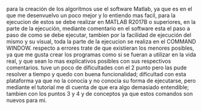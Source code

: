 para la creación de los algoritmos use el software Matlab, ya que es en el que me desenvuelvo un poco mejor y lo entiendo  mas facil, para la ejecucion de estos se debe realizar en  MATLAB R2017B o superiores, en la  parte de  la  ejecución, mediante comentario en el software esta el paso a paso de como se debe ejecutar, tambien por la facilidad de ejecución del mismo y su visual, toda la parte de la ejecucion se realiza en el COMMAND WINDOW.
respecto a errores trate de que existieran los menores posibles, ya que me gusta crear los programas como si se fueran a utilizar en la vida real, y que sean lo mas explicativos posibles con sus respectivos comentarios. 
tuve un poco de dificultades con el 2 punto pero las pude resolver a tiempo y quedo con buena funcionalidad; dificultad con esta plataforma ya que no la conocia y no conocia su forma de ejecutarse, pero mediante el tutorial me di cuenta de que era algo demasiado entendible; tambien con los puntos 3 y 4 y de conceptos ya que estos comandos son nuevos para mi.
